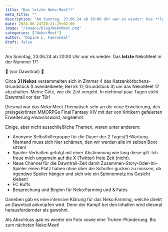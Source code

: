 ```yaml
---
title: "Das letzte Neko:Meet?!"
meta_title: ""
description: "Am Sonntag, 23.06.24 ab 20:00 Uhr war es wieder: Das **letzte** NekoMeet in der Nummer 17!"
date: 2024-06-24T20:31:29+02:00
image: "/images/blog/NekoMeet.png"
categories: ["Neko:Meet"]
author: "Dopine L. Faerondal"
draft: false
---
```


Am Sonntag, 23.06.24 ab 20:00 Uhr war es wieder: Das **letzte** NekoMeet in der Nummer 17!

:clown_face: (vor Dawntrail) :clown_face:

Circa **31 Nekos** versammelten sich in Zimmer 4 des Katzenkörbchens-Grundstück (Lavendelbeete; Bezirk 11; Grundstück 3) um das NekoMeet 17 abzuhalten. Meine Güte, wie die Zeit vergeht. In nichtmal paar Tagen steht Dawntrail vor der Tür!

Diesmal war das Neko:Meet Thematisch sehr an die neue Erweiterung, des preisgekrönten MMORPGs Final Fantasy XIV mit der von Kritikern gefeierten Erweiterung *Heavensward*, angelehnt.

Einige, aber nicht ausschließliche Themen, waren unter anderem:

* Anonyme Selbsthilfegruppe für die Dauer der 2 Tages(!)-Wartung. Niemand muss sich hier schämen, den wir werden alle im selben Boot sitzen!
* Spoiler-Verhalten gefolgt mit einer Abstimmung wie lang diese gilt. Ich freue mich ungemein auf die X (Twitter) freie Zeit (nicht).
* Neue Channel für die Dawntrail-Zeit damit Zusammen-Story-Oder-Ini-Spieler einen Platz haben ohne über die Schulter gucken zu müssen, ob irgendwo Spoiler hängen und sich wie ein Spinnennetz ins Gesicht kleben!
* FC Buffs
* Besprechung und Beginn für Neko:Farming und & Fates

Daneben gab es eine intensive Klärung für das Neko:Farming, welche direkt an Dawntrail anknüpfen wird. Denn der Kampf bei den Inhalten wird diesmal herausfordernder als gewohnt.

Als Abschluss gab es wieder ein Foto sowie eine Truhen-Plünderung. Bis zum nächsten Neko:Meet!